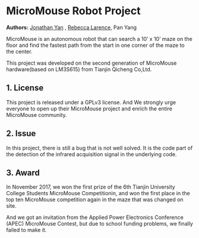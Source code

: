 # MicroMouse Robot Project
**Authors:** [Jonathan Yan](https://github.com/PWN0N)
, [Rebecca Larence](https://github.com/RebeccaSweetie/),
 Pan Yang

MicroMouse is an autonomous robot that can search a
10’ x 10’ maze on the floor and find the fastest path
from the start in one corner of the maze to the center.

This project was developed on the second
generation of MicroMouse hardware(based on LM3S615)
from Tianjin Qicheng Co,Ltd.

## 1. License
This project is released under a GPLv3 license. And We
strongly urge everyone to open up their MicroMouse project
 and enrich the entire MicroMouse community.

## 2. Issue
In this project, there is still a bug that is not well
solved. It is the code part of the detection of the
infrared acquisition signal in the underlying code.

## 3. Award
In November 2017, we won the first
 prize of the 6th Tianjin University College Students
  MicroMouse Competitionin, and won
the first place in the top ten MicroMouse competition
 again in the maze that was changed on site.

 And we got an invitation from the Applied Power
 Electronics Conference (APEC) MicroMouse Contest,
 but due to school funding problems, we finally failed
 to make it.
